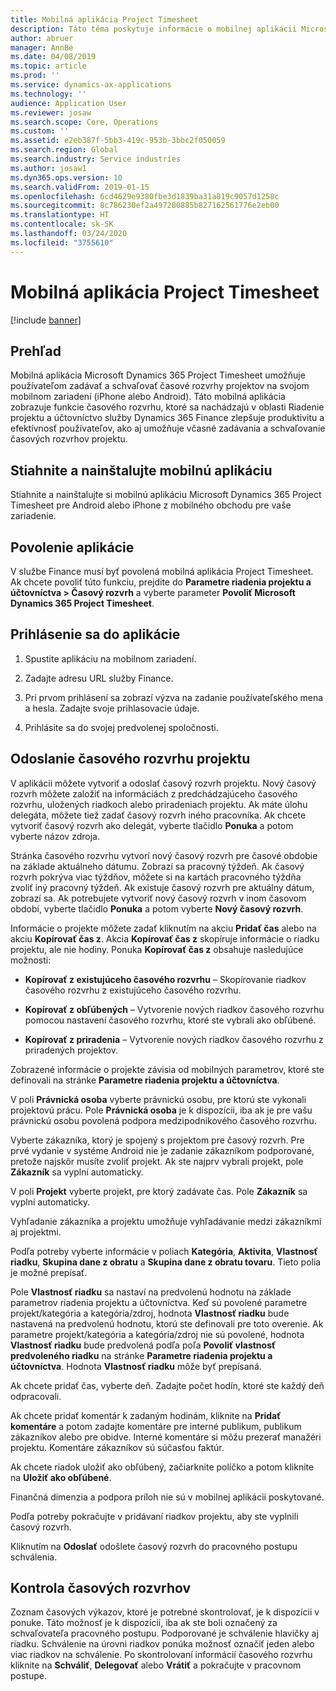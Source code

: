 ```yaml
---
title: Mobilná aplikácia Project Timesheet
description: Táto téma poskytuje informácie o mobilnej aplikácii Microsoft Dynamics 365 Project Timesheet. Mobilná aplikácia Project Timesheet umožňuje používateľom zadávať a schvaľovať časové rozvrhy projektov na svojom mobilnom zariadení.
author: abruer
manager: AnnBe
ms.date: 04/08/2019
ms.topic: article
ms.prod: ''
ms.service: dynamics-ax-applications
ms.technology: ''
audience: Application User
ms.reviewer: josaw
ms.search.scope: Core, Operations
ms.custom: ''
ms.assetid: e2eb387f-5bb3-419c-953b-3bbc2f050059
ms.search.region: Global
ms.search.industry: Service industries
ms.author: josaw1
ms.dyn365.ops.version: 10
ms.search.validFrom: 2019-01-15
ms.openlocfilehash: 6cd4629e9380fbe3d1839ba31a819c9057d1258c
ms.sourcegitcommit: 8c786230ef2a497280885b827162561776e2eb00
ms.translationtype: HT
ms.contentlocale: sk-SK
ms.lasthandoff: 03/24/2020
ms.locfileid: "3755610"
---
```

# <a name="project-timesheet-mobile-application"></a>Mobilná aplikácia Project Timesheet

[!include [banner](../includes/banner.md)]

## <a name="overview"></a>Prehľad

Mobilná aplikácia Microsoft Dynamics 365 Project Timesheet umožňuje používateľom zadávať a schvaľovať časové rozvrhy projektov na svojom mobilnom zariadení (iPhone alebo Android). Táto mobilná aplikácia zobrazuje funkcie časového rozvrhu, ktoré sa nachádzajú v oblasti Riadenie projektu a účtovníctvo služby Dynamics 365 Finance zlepšuje produktivitu a efektívnosť používateľov, ako aj umožňuje včasné zadávania a schvaľovanie časových rozvrhov projektu.

## <a name="download-and-install-the-mobile-app"></a>Stiahnite a nainštalujte mobilnú aplikáciu

Stiahnite a nainštalujte si mobilnú aplikáciu Microsoft Dynamics 365 Project Timesheet pre Android alebo iPhone z mobilného obchodu pre vaše zariadenie.

## <a name="enable-the-app"></a>Povolenie aplikácie 

V službe Finance musí byť povolená mobilná aplikácia Project Timesheet. Ak chcete povoliť túto funkciu, prejdite do **Parametre riadenia projektu a účtovníctva \> Časový rozvrh** a vyberte parameter **Povoliť Microsoft Dynamics 365 Project Timesheet**.

## <a name="sign-in-to-the-app"></a>Prihlásenie sa do aplikácie

1.  Spustite aplikáciu na mobilnom zariadení.

2.  Zadajte adresu URL služby Finance.

3.  Pri prvom prihlásení sa zobrazí výzva na zadanie používateľského mena a hesla. Zadajte svoje prihlasovacie údaje.

4.  Prihlásite sa do svojej predvolenej spoločnosti.

## <a name="submit-a-project-timesheet"></a>Odoslanie časového rozvrhu projektu

V aplikácii môžete vytvoriť a odoslať časový rozvrh projektu. Nový časový rozvrh môžete založiť na informáciách z predchádzajúceho časového rozvrhu, uložených riadkoch alebo priradeniach projektu. Ak máte úlohu delegáta, môžete tiež zadať časový rozvrh iného pracovníka. Ak chcete vytvoriť časový rozvrh ako delegát, vyberte tlačidlo **Ponuka** a potom vyberte názov zdroja.

Stránka časového rozvrhu vytvorí nový časový rozvrh pre časové obdobie na základe aktuálneho dátumu. Zobrazí sa pracovný týždeň. Ak časový rozvrh pokrýva viac týždňov, môžete si na kartách pracovného týždňa zvoliť iný pracovný týždeň.
Ak existuje časový rozvrh pre aktuálny dátum, zobrazí sa. Ak potrebujete vytvoriť nový časový rozvrh v inom časovom období, vyberte tlačidlo **Ponuka** a potom vyberte **Nový časový rozvrh**.

Informácie o projekte môžete zadať kliknutím na akciu **Pridať čas** alebo na akciu **Kopírovať čas z**. Akcia **Kopírovať čas z** skopíruje informácie o riadku projektu, ale nie hodiny. Ponuka **Kopírovať čas z** obsahuje nasledujúce možnosti:

- **Kopírovať z existujúceho časového rozvrhu** – Skopírovanie riadkov časového rozvrhu z existujúceho časového rozvrhu.

- **Kopírovať z obľúbených** – Vytvorenie nových riadkov časového rozvrhu pomocou nastavení časového rozvrhu, ktoré ste vybrali ako obľúbené.

- **Kopírovať z priradenia** – Vytvorenie nových riadkov časového rozvrhu z priradených projektov.

Zobrazené informácie o projekte závisia od mobilných parametrov, ktoré ste definovali na stránke **Parametre riadenia projektu a účtovníctva**.

V poli **Právnická osoba** vyberte právnickú osobu, pre ktorú ste vykonali projektovú prácu. Pole **Právnická osoba** je k dispozícii, iba ak je pre vašu právnickú osobu povolená podpora medzipodnikového časového rozvrhu.

Vyberte zákazníka, ktorý je spojený s projektom pre časový rozvrh. Pre prvé vydanie v systéme Android nie je zadanie zákazníkom podporované, pretože najskôr musíte zvoliť projekt. Ak ste najprv vybrali projekt, pole **Zákazník** sa vyplní automaticky.

V poli **Projekt** vyberte projekt, pre ktorý zadávate čas. Pole **Zákazník** sa vyplní automaticky.

Vyhľadanie zákazníka a projektu umožňuje vyhľadávanie medzi zákazníkmi aj projektmi.

Podľa potreby vyberte informácie v poliach **Kategória**, **Aktivita**, **Vlastnosť riadku**, **Skupina dane z obratu** a **Skupina dane z obratu tovaru**. Tieto polia je možné prepísať.

Pole **Vlastnosť riadku** sa nastaví na predvolenú hodnotu na základe parametrov riadenia projektu a účtovníctva. Keď sú povolené parametre projekt/kategória a kategória/zdroj, hodnota **Vlastnosť riadku** bude nastavená na predvolenú hodnotu, ktorú ste definovali pre toto overenie. Ak parametre projekt/kategória a kategória/zdroj nie sú povolené, hodnota **Vlastnosť riadku** bude predvolená podľa poľa **Povoliť vlastnosť predvoleného riadku** na stránke **Parametre riadenia projektu a účtovníctva**. Hodnota **Vlastnosť riadku** môže byť prepísaná.

Ak chcete pridať čas, vyberte deň. Zadajte počet hodín, ktoré ste každý deň odpracovali.

Ak chcete pridať komentár k zadaným hodinám, kliknite na **Pridať komentáre** a potom zadajte komentáre pre interné publikum, publikum zákazníkov alebo pre obidve.
Interné komentáre si môžu prezerať manažéri projektu. Komentáre zákazníkov sú súčasťou faktúr.

Ak chcete riadok uložiť ako obľúbený, začiarknite políčko a potom kliknite na **Uložiť ako obľúbené**.

Finančná dimenzia a podpora príloh nie sú v mobilnej aplikácii poskytované.

Podľa potreby pokračujte v pridávaní riadkov projektu, aby ste vyplnili časový rozvrh.

Kliknutím na **Odoslať** odošlete časový rozvrh do pracovného postupu schválenia.

## <a name="review-timesheets"></a>Kontrola časových rozvrhov

Zoznam časových výkazov, ktoré je potrebné skontrolovať, je k dispozícii v ponuke. Táto možnosť je k dispozícii, iba ak ste boli označený za schvaľovateľa pracovného postupu. Podporované je schválenie hlavičky aj riadku. Schválenie na úrovni riadkov ponúka možnosť označiť jeden alebo viac riadkov na schválenie. Po skontrolovaní informácií časového rozvrhu kliknite na **Schváliť**, **Delegovať** alebo **Vrátiť** a pokračujte v pracovnom postupe.
